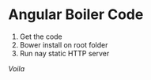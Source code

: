 Angular Boiler Code
===================

1. Get the code 
2. Bower install on root folder
3. Run nay static HTTP server 

*Voila*
